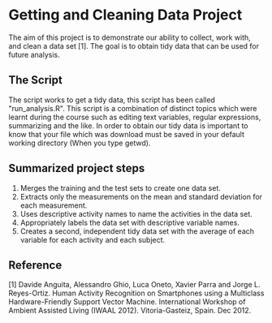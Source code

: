 Getting and Cleaning Data Project
===========================

The aim of this project is to demonstrate our ability to collect, work with, and clean a data set [1]. The goal is to obtain tidy data that can be used for future analysis.

## The Script
The script works to get a tidy data, this script has been called "run_analysis.R". This script is a combination of distinct topics which were learnt during the course such as editing text variables, regular expressions, summarizing and the like. In order to obtain our tidy data is important to know that your file which was download must be saved in your default working directory (When you type getwd).

## Summarized project steps
1.	Merges the training and the test sets to create one data set.
2.	Extracts only the measurements on the mean and standard deviation for each measurement. 
3.	Uses descriptive activity names to name the activities in the data set.
4.	Appropriately labels the data set with descriptive variable names.
5.	Creates a second, independent tidy data set with the average of each variable for each activity and each subject. 

## Reference
[1] Davide Anguita, Alessandro Ghio, Luca Oneto, Xavier Parra and Jorge L. Reyes-Ortiz. Human Activity Recognition on Smartphones using a Multiclass Hardware-Friendly Support Vector Machine. International Workshop of Ambient Assisted Living (IWAAL 2012). Vitoria-Gasteiz, Spain. Dec 2012.
